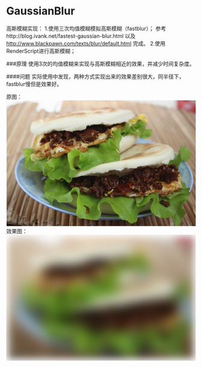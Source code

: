 # GaussianBlur
高斯模糊实现：
1.使用三次均值模糊模拟高斯模糊（fastblur）；
参考http://blog.ivank.net/fastest-gaussian-blur.html 以及 http://www.blackpawn.com/texts/blur/default.html 完成。
2.使用RenderScript进行高斯模糊；


###原理
使用3次的均值模糊来实现与高斯模糊相近的效果，并减少时间复杂度。


####问题
实际使用中发现，两种方式实现出来的效果差别很大，同半径下，fastblur慢但是效果好。

原图：<br>
![](https://github.com/1030310877/GaussianBlur/blob/master/app/src/main/res/drawable/bp.jpg)
</br>
效果图：<br>
![](https://github.com/1030310877/GaussianBlur/blob/master/blur.png)
